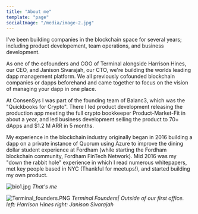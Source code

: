 ```yaml
---
title: "About me"
template: "page"
socialImage: "/media/image-2.jpg"
---
```


I've been building companies in the blockchain space for several years; including product developement, team operations, and business development.

As one of the cofounders and COO of Terminal alongside Harrison Hines, our CEO, and Janison Sivarajah, our CTO, we're building the worlds leading dapp management platform. We all previously cofounded blockchain companies or dapps beforehand and came together to focus on the vision of managing your dapp in one place.

At ConsenSys I was part of the founding team of Balanc3, which was the "Quickbooks for Crypto". There I led product development releasing the production app meeting the full crypto bookkeeper Product-Market-Fit in about a year, and led business development selling the product to 70+ dApps and $1.2 M ARR in 5 months. 

My experience in the blockchain industry originally began in 2016 building a dapp on a private instance of Quorum using Azure to improve the dining dollar student experience at Fordham (while starting the Fordham blockchain community, Fordham FinTech Network). Mid 2016 was my "down the rabbit hole" experience in which I read numerous whitepapers, met key people based in NYC (Thankful for meetups!), and started building my own product.


![bio1.jpg](bio1.jpg)
    *That's me*

![Terminal_founders.PNG](/media/terminal_founders.png)
     *Terminal Founders| Outside of our first office. left: Harrison Hines right: Janison Sivarajah*


